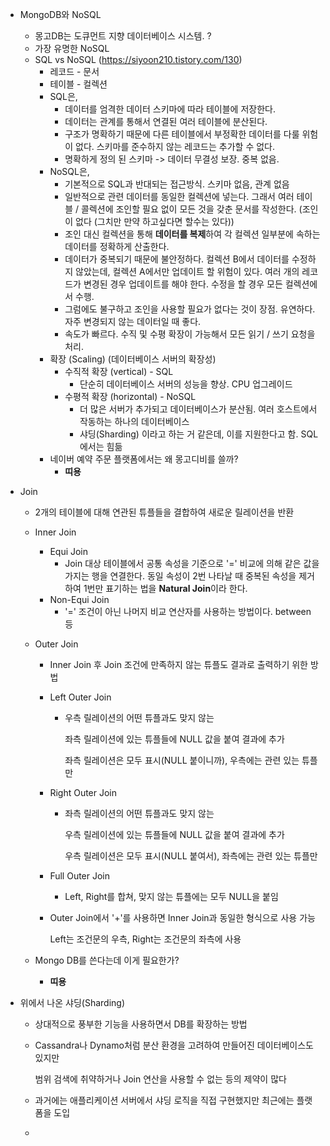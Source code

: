 - MongoDB와 NoSQL
  - 몽고DB는 도큐먼트 지향 데이터베이스 시스템. ?
  - 가장 유명한 NoSQL
  - SQL vs NoSQL (https://siyoon210.tistory.com/130)
    - 레코드 - 문서
    - 테이블 - 컬렉션
    - SQL은, 
      - 데이터를 엄격한 데이터 스키마에 따라 테이블에 저장한다.
      - 데이터는 관계를 통해서 연결된 여러 테이블에 분산된다.
      - 구조가 명확하기 때문에 다른 테이블에서 부정확한 데이터를 다룰 위험이 없다. 스키마를 준수하지 않는 레코드는 추가할 수 없다.
      - 명확하게 정의 된 스키마 -> 데이터 무결성 보장. 중복 없음.
    - NoSQL은,
      - 기본적으로 SQL과 반대되는 접근방식. 스키마 없음, 관계 없음
      - 일반적으로 관련 데이터를 동일한 컬렉션에 넣는다. 그래서 여러 테이블 / 콜렉션에 조인할 필요 없이 모든 것을 갖춘 문서를 작성한다. (조인이 없다 (그치만 만약 하고싶다면 할수는 있다))
      - 조인 대신 컬렉션을 통해 **데이터를 복제**하여 각 컬렉션 일부분에 속하는 데이터를 정확하게 산출한다.
      - 데이터가 중복되기 때문에 불안정하다. 컬렉션 B에서 데이터를 수정하지 않았는데, 컬렉션 A에서만 업데이트 할 위험이 있다. 여러 개의 레코드가 변경된 경우 업데이트를 해야 한다. 수정을 할 경우 모든 컬렉션에서 수행.
      - 그럼에도 불구하고 조인을 사용할 필요가 없다는 것이 장점. 유연하다. 자주 변경되지 않는 데이터일 때 좋다.
      - 속도가 빠르다. 수직 및 수평 확장이 가능해서 모든 읽기 / 쓰기 요청을 처리.
    - 확장 (Scaling) (데이터베이스 서버의 확장성)
      - 수직적 확장 (vertical) - SQL
        - 단순히 데이터베이스 서버의 성능을 향상. CPU 업그레이드
      - 수평적 확장 (horizontal) - NoSQL
        - 더 많은 서버가 추가되고 데이터베이스가 분산됨. 여러 호스트에서 작동하는 하나의 데이터베이스
        - 샤딩(Sharding) 이라고 하는 거 같은데, 이를 지원한다고 함. SQL에서는 힘듦
    - 네이버 예약 주문 플랫폼에서는 왜 몽고디비를 쓸까?
      - **띠용**



- Join

  - 2개의 테이블에 대해 연관된 튜플들을 결합하여 새로운 릴레이션을 반환

  - Inner Join

    - Equi Join
      - Join 대상 테이블에서 공통 속성을 기준으로 '=' 비교에 의해 같은 값을 가지는 행을 연결한다. 동일 속성이 2번 나타날 때 중복된 속성을 제거하여 1번만 표기하는 법을 **Natural Join**이라 한다.
    - Non-Equi Join
      - '=' 조건이 아닌 나머지 비교 연산자를 사용하는 방법이다. between 등

  - Outer Join

    - Inner Join 후 Join 조건에 만족하지 않는 튜플도 결과로 출력하기 위한 방법

    - Left Outer Join

      - 우측 릴레이션의 어떤 튜플과도 맞지 않는 

        좌측 릴레이션에 있는 튜플들에 NULL 값을 붙여 결과에 추가

        좌측 릴레이션은 모두 표시(NULL 붙이니까), 우측에는 관련 있는 튜플만

    - Right Outer Join

      - 좌측 릴레이션의 어떤 튜플과도 맞지 않는

        우측 릴레이션에 있는 튜플들에 NULL 값을 붙여 결과에 추가

        우측 릴레이션은 모두 표시(NULL 붙여서), 좌측에는 관련 있는 튜플만

    - Full Outer Join

      - Left, Right를 합쳐, 맞지 않는 튜플에는 모두 NULL을 붙임

    - Outer Join에서 '+'를 사용하면 Inner Join과 동일한 형식으로 사용 가능

      Left는 조건문의 우측, Right는 조건문의 좌측에 사용

  - Mongo DB를 쓴다는데 이게 필요한가?

    - **띠용**



- 위에서 나온 샤딩(Sharding)

  - 상대적으로 풍부한 기능을 사용하면서 DB를 확장하는 방법

  - Cassandra나 Dynamo처럼 분산 환경을 고려하여 만들어진 데이터베이스도 있지만

    범위 검색에 취약하거나 Join 연산을 사용할 수 없는 등의 제약이 많다

  - 과거에는 애플리케이션 서버에서 샤딩 로직을 직접 구현했지만 최근에는 플랫폼을 도입

  - 